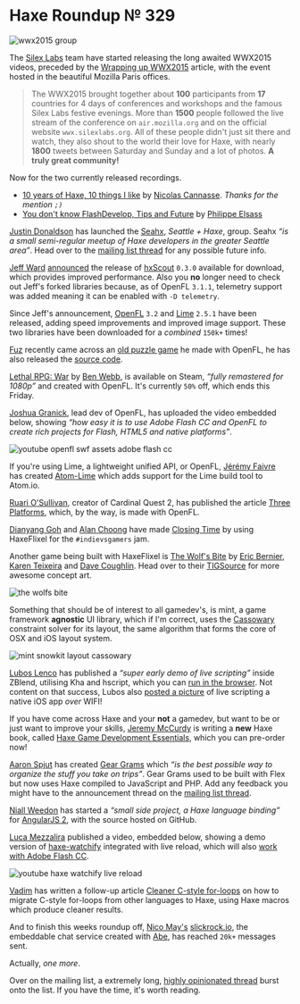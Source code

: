 [_template]: ../templates/roundup.html
[date]: / "2015-07-17 10:50:00"
[modified]: / "2015-07-22 22:32:00"
[published]: / "2015-07-23 13:00:00"
[“”]: a ""
# Haxe Roundup № 329

![wwx2015 group](/img/329/wwx2015group.png "The WWX2015 Attendee's")

The [Silex Labs][tw1] team have started releasing the long awaited WWX2015 videos,
preceded by the [Wrapping up WWX2015][l1] article, with the
event hosted in the beautiful Mozilla Paris offices.

> The WWX2015 brought together about **100** participants from **17** countries 
for 4 days of conferences and workshops and the famous Silex Labs festive 
evenings. More than **1500** people followed the live stream of the conference on 
`air.mozilla.org` and on the official website `wwx.silexlabs.org`. All of these 
people didn't just sit there and watch, they also shout to the world their 
love for Haxe, with nearly **1800** tweets between Saturday and Sunday and a lot 
of photos. **A truly great community!**

Now for the two currently released recordings.

- [10 years of Haxe, 10 things I like][l2] by [Nicolas Cannasse][tw2]. _Thanks for the mention `;)`_
- [You don't know FlashDevelop, Tips and Future][l3] by [Philippe Elsass][tw3]

[Justin Donaldson][tw9] has launched the [Seahx][l12], _Seattle + Haxe_, group.
Seahx _“is a small semi-regular meetup of Haxe developers in the greater 
Seattle area”_. Head over to the [mailing list thread][l13] for any possible 
future info.

[Jeff Ward][tw4] [announced][l5] the release of [hxScout][l4] `0.3.0` available for
download, which provides improved performance. Also you **no** longer need to
check out Jeff's forked libraries because, as of OpenFL `3.1.1`, telemetry 
support was added meaning it can be enabled with `-D telemetry`.

Since Jeff's announcement, [OpenFL][l6] `3.2` and [Lime][l7] `2.5.1` have been 
released, adding speed improvements and improved image support. These two libraries
have been downloaded for a *combined* `150k+` times!

[Fuz][tw5] recently came across an [old puzzle game][l8] he made with OpenFL, he
has also released the [source code][l9].

[Lethal RPG: War][l10] by [Ben Webb][tw6], is available on Steam, _“fully remastered
for 1080p”_ and created with OpenFL. It's currently `50%` off, which ends this Friday.

[Joshua Granick][tw7], lead dev of OpenFL, has uploaded the video embedded below,
showing _“how easy it is to use Adobe Flash CC and OpenFL to create rich projects 
for Flash, HTML5 and native platforms”_.

![youtube openfl swf assets adobe flash cc](BhE07Y9TUJU)

If you're using Lime, a lightweight unified API, or OpenFL, [Jérémy Faivre][tw8] 
has created [Atom-Lime][l11] which adds support for the Lime build tool to Atom.io.

[Ruari O'Sullivan][tw13], creator of Cardinal Quest 2, has published the
article [Three Platforms][l15], which, by the way, is made with OpenFL.

[Dianyang Goh][tw14] and [Alan Choong][tw15] have made [Closing Time][l17] by using
HaxeFlixel for the `#indievsgamers` jam.

Another game being built with HaxeFlixel is [The Wolf's Bite][l14]
by [Eric Bernier][tw10], [Karen Teixeira][tw11] and [Dave Coughlin][tw12]. Head over
to their [TIGSource][l14] for more awesome concept art.

![the wolfs bite](/img/329/thewolfsbite.png "The Wolf's Bite concept art by Karen Teixeira (@bitmOO)")

Something that should be of interest to all gamedev's, is mínt, a game framework
**agnostic** UI library, which if I'm correct, uses the [Cassowary][l16] constraint
solver for its layout, the same algorithm that forms the core of OSX and iOS 
layout system.

![mint snowkit layout cassowary](/img/329/mint.png "mínt UI library")

[Lubos Lenco][tw17] has published a _“super early demo of live scripting”_ inside
ZBlend, utilising Kha and hscript, which you can [run in the browser][l19]. Not
content on that success, Lubos also [posted a picture][l20] of live scripting
a native iOS app _over_ WIFI!

If you have come across Haxe and your **not** a gamedev, but want to be or just want
to improve your skills, [Jeremy McCurdy][tw16] is writing a **new** Haxe book,
called [Haxe Game Development Essentials][l18], which you can pre-order now!

[Aaron Spjut][tw18] has created [Gear Grams][l21] which _“is the best possible
way to organize the stuff you take on trips”_. Gear Grams used to be built with Flex
but now uses Haxe compiled to JavaScript and PHP. Add any feedback you might
have to the announcement thread on the [mailing list thread][l22].

[Niall Weedon][tw19] has started a _“small side project, a Haxe language binding”_
for [AngularJS 2][l23], with the source hosted on GitHub.

[Luca Mezzalira][tw20] published a video, embedded below, showing a demo version 
of [haxe-watchify][l25] integrated with live reload, which will also [work with Adobe 
Flash CC][l24].

![youtube haxe watchify live reload](8Nediln9NtM)

[Vadim][tw21] has written a follow-up article [Cleaner C-style for-loops][l26] on
how to migrate C-style for-loops from other languages to Haxe, using Haxe macros
which produce cleaner results.

And to finish this weeks roundup off, [Nico May's][tw22] [slickrock.io][l27], 
the embeddable chat service created with [Abe][l28], has reached `20k+` 
messages sent.

Actually, _one more_. 

Over on the mailing list, a extremely long, [highly opinionated thread][l29]
burst onto the list. If you have the time, it's worth reading.

[tw22]: https://twitter.com/nico_m__ "@nico_m__"
[tw21]: https://twitter.com/YellowAfterlife "@YellowAfterlife"
[tw20]: https://twitter.com/lucamezzalira "@lucamezzalira"
[tw19]: https://twitter.com/niall_weedon "@niall_weedon"
[tw18]: https://twitter.com/aspjut "@aspjut"
[tw17]: https://twitter.com/luboslenco "@luboslenco"
[tw16]: https://twitter.com/JeremyMcCurdy "@JeremyMcCurdy"
[tw15]: https://twitter.com/alan_melon "@alan_melon"
[tw14]: https://twitter.com/_versial "@_versial"
[tw13]: https://twitter.com/randomnine "@randomnine"
[tw12]: http://twitter.com/mr_data_76 "@mr_data_76"
[tw11]: http://twitter.com/bitmOO "@bitmOO"
[tw10]: https://twitter.com/ericmbernier "@ericmbernier"
[tw9]: https://twitter.com/omgjjd "@omgjjd"
[tw8]: https://twitter.com/jeremyfaivre "@jeremyfaivre"
[tw7]: https://twitter.com/singmajesty "@singmajesty"
[tw6]: https://twitter.com/benspyda "@benspyda"
[tw5]: https://twitter.com/fuz_games "@fuz_games"
[tw4]: https://twitter.com/Jeff__Ward "@Jeff__Ward"
[tw3]: https://twitter.com/elsassph "@elsassph"
[tw2]: https://twitter.com/ncannasse "@ncannasse"
[tw1]: https://twitter.com/SilexLabs "@SilexLabs"

[l29]: https://groups.google.com/d/msg/haxelang/i8iXdpK8oAc/W71069ztvu4J "That one opinionated thread | Haxe mailing list"
[l28]: https://github.com/abedev/abe "Abe on GitHub"
[l27]: http://chat.slickrock.io/ "Slick Rock | The embeddable chat service"
[l26]: http://yal.cc/haxe-some-cleaner-c-style-for-loops/ "Haxe Clean C-Style for-loops"
[l25]: https://github.com/lucamezzalira/haxe-watchify "Haxe-Watchify on GitHub"
[l24]: https://twitter.com/lucamezzalira/status/623273269928574976 "Haxe Watchify & Adobe Flash CC"
[l23]: https://github.com/nweedon/Angular2-Haxe "Angular2-Haxe on GitHub"
[l22]: https://groups.google.com/forum/#!msg/haxelang/h5kaPp_DMPc/3NwrUQqB760J "Gear Grams built with Haxe | Haxe Mailing List"
[l21]: https://www.geargrams.com/ "Gear Grams"
[l20]: https://twitter.com/luboslenco/status/622884539933790208 "Live scripting ZBlend iOS app over WIFI"
[l19]: http://zblend.org/examples/live_scripting/ "Live scripting in ZBlend"
[l18]: https://www.packtpub.com/game-development/haxe-game-development-essentials "Pre-Order Haxe Game Development Essentials"
[l17]: http://gamejolt.com/games/closing-time/81078 "Closing Time on GameJolt"
[l16]: https://en.wikipedia.org/wiki/Cassowary_(software) "Cassowary constraint solver on Wikipedia"
[l15]: http://wootfu.com/2015/07/three-platforms/ "Three Platforms | Windows, OSX, Linux"
[l14]: http://forums.tigsource.com/index.php?topic=49161.0 "The Wolfs Bite on TIGSource"
[l13]: https://groups.google.com/forum/#!msg/haxelang/tzlrYN2xs8c/CTbthdPqx5EJ "Seattle Haxe Meetup Group | Haxe Mailing List"
[l12]: http://www.meetup.com/meetup-group-eeiCUnHi/ "Seahx, a small semi-regular Haxe group"
[l11]: https://atom.io/packages/lime "Atom.io support for Lime & OpenFL build tool"
[l10]: http://store.steampowered.com/app/385590 "Lethal RPG: War on Steam"
[l9]: https://dl.dropboxusercontent.com/u/207883976/superPuzzleSlide/puzzleSource.zip "OpenFL Puzzle Game source code"
[l8]: https://fuzdevlog.wordpress.com/2015/07/19/a-little-puzzle-game-with-openfl/ "OpenFL Puzzle Game with source code"
[l7]: http://lib.haxe.org/p/lime/2.5.1/ "Lime 2.5.1 on HaxeLib"
[l6]: http://lib.haxe.org/p/openfl/3.2.0/ "OpenFL 3.2.0 on HaxeLib"
[l5]: https://groups.google.com/forum/#!msg/haxelang/24qzv7Rsd9c/0rBnI3P7BysJ "HxScout 0.3.0 released | Haxe Mailing List"
[l4]: http://hxscout.com/haxe.html "HxScout - HXCPP profiling"
[l3]: http://www.silexlabs.org/you-dont-know-flashdevelop/ "You don't know FlashDevelop Speech"
[l2]: http://www.silexlabs.org/10-years-of-haxe-10-things-i-like/ "WWX2015 Keynote Speech"
[l1]: http://www.silexlabs.org/wrapping-up-wwx2015/ "SilexLabs wrapping up WWX2015"